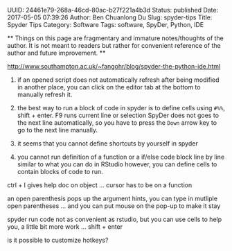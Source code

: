 UUID: 24461e79-268a-46cd-80ac-b27f221a4b3d
Status: published
Date: 2017-05-05 07:39:26
Author: Ben Chuanlong Du
Slug: spyder-tips
Title: Spyder Tips
Category: Software
Tags: software, SpyDer, Python, IDE

**
Things on this page are
fragmentary and immature notes/thoughts of the author.
It is not meant to readers
but rather for convenient reference of the author and future improvement.
**

<http://www.southampton.ac.uk/~fangohr/blog/spyder-the-python-ide.html>

1. if an opened script does not automatically refresh after being modified in another place,
you can click on the editor tab at the bottom to manually refresh it.

2. the best way to run a block of code in spyder 
is to define cells using `#%%`, shift + enter.
F9 runs current line or selection 
SpyDer does not goes to the next line automatically, 
so you have to press the `Down` arrow key to go to the next line manually.

3. it seems that you cannot define shortcuts by yourself in spyder


3. you cannot run definition of a function or a if/else code block line by line 
similar to what you can do in RStudio
however, you can define cells to contain blocks of code to run.


ctrl + I gives help doc on object ... cursor has to be on a function

an open parenthesis pops up the argument hints, you can type in mutliple open parentheses ...
and you can put mouse on the pop-up to make it stay 

spyder run code not as convenient as rstudio, 
but you can use cells to help you, a little bit more work ...
shift + enter 

is it possible to customize hotkeys?
